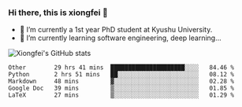 ### Hi there, this is xiongfei 👋


- 🔭 I’m currently a 1st year PhD student at Kyushu University.
- 🌱 I’m currently learning software engineering, deep learning...

<!--
**Toma62299781/Toma62299781** is a ✨ _special_ ✨ repository because its `README.md` (this file) appears on your GitHub profile.
Here are some ideas to get you started:
-->

![Xiongfei's GitHub stats](https://github-readme-stats.vercel.app/api?username=Toma62299781)

<!--START_SECTION:waka-->
```text
Other        29 hrs 41 mins  █████████████████████░░░░   84.46 % 
Python       2 hrs 51 mins   ██░░░░░░░░░░░░░░░░░░░░░░░   08.12 % 
Markdown     48 mins         ▓░░░░░░░░░░░░░░░░░░░░░░░░   02.28 % 
Google Doc   39 mins         ▒░░░░░░░░░░░░░░░░░░░░░░░░   01.85 % 
LaTeX        27 mins         ▒░░░░░░░░░░░░░░░░░░░░░░░░   01.29 % 
```
<!--END_SECTION:waka-->

